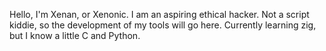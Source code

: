 Hello, I'm Xenan, or Xenonic.
I am an aspiring ethical hacker.
Not a script kiddie, so the development of my tools will go here.
Currently learning zig, but I know a little C and Python.
